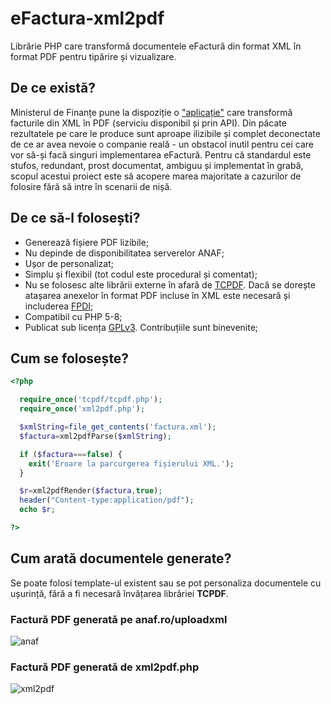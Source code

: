 # eFactura-xml2pdf
Librărie PHP care transformă documentele eFactură din format XML în format PDF pentru tipărire și vizualizare.
## De ce există?
Ministerul de Finanțe pune la dispoziție o ["aplicație"](https://www.anaf.ro/uploadxml/) care transformă facturile din XML în PDF (serviciu disponibil și prin API). Din păcate rezultatele pe care le produce sunt aproape ilizibile și complet deconectate de ce ar avea nevoie o companie reală - un obstacol inutil pentru cei care vor să-și facă singuri implementarea eFactură. Pentru că standardul este stufos, redundant, prost documentat, ambiguu și implementat în grabă, scopul acestui proiect este să acopere marea majoritate a cazurilor de folosire fără să intre în scenarii de nișă.
## De ce să-l folosești?
* Generează fișiere PDF lizibile;
* Nu depinde de disponibilitatea serverelor ANAF;
* Ușor de personalizat;
* Simplu și flexibil (tot codul este procedural și comentat);
* Nu se folosesc alte librării externe în afară de [TCPDF](https://github.com/tecnickcom/tcpdf). Dacă se dorește atașarea anexelor în format PDF incluse în XML este necesară și includerea [FPDI](https://github.com/Setasign/FPDI);
* Compatibil cu PHP 5-8;
* Publicat sub licența [GPLv3](https://www.gnu.org/licenses/gpl-3.0.en.html). Contribuțiile sunt binevenite;
## Cum se folosește?
```php
<?php

  require_once('tcpdf/tcpdf.php');
  require_once('xml2pdf.php');

  $xmlString=file_get_contents('factura.xml');
  $factura=xml2pdfParse($xmlString);

  if ($factura===false) {
    exit('Eroare la parcurgerea fișierului XML.');
  }

  $r=xml2pdfRender($factura,true);
  header("Content-type:application/pdf");
  echo $r;

?>
```
## Cum arată documentele generate?
Se poate folosi template-ul existent sau se pot personaliza documentele cu ușurință, fără a fi necesară învățarea librăriei **TCPDF**.

### Factură PDF generată pe anaf.ro/uploadxml
![anaf](https://github.com/user-attachments/assets/64415533-7cd2-4152-9a45-5559fdaedf3f)

### Factură PDF generată de xml2pdf.php
![xml2pdf](https://github.com/user-attachments/assets/8bbdb51f-dbd4-4598-9607-115957f78b1a)

